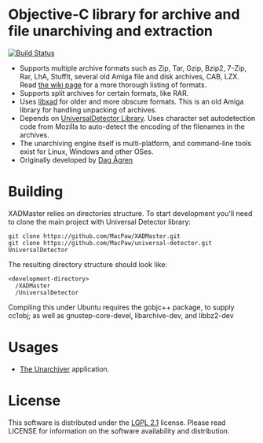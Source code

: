 # Objective-C library for archive and file unarchiving and extraction
[![Build Status](https://travis-ci.org/MacPaw/XADMaster.svg?branch=master)](https://travis-ci.org/MacPaw/XADMaster)
* Supports multiple archive formats such as Zip, Tar, Gzip, Bzip2, 7-Zip, Rar, LhA, StuffIt, several old Amiga file and disk archives, CAB, LZX. Read [the wiki page](http://code.google.com/p/theunarchiver/wiki/SupportedFormats) for a more thorough listing of formats.
* Supports split archives for certain formats, like RAR.
* Uses [libxad](http://sourceforge.net/projects/libxad/) for older and more obscure formats. This is an old Amiga library for handling unpacking of archives.
* Depends on [UniversalDetector Library](https://github.com/MacPaw/universal-detector). Uses character set autodetection code from Mozilla to auto-detect the encoding of the filenames in the archives. 
* The unarchiving engine itself is multi-platform, and command-line tools exist for Linux, Windows and other OSes.
* Originally developed by [Dag Ågren](https://github.com/DagAgren)


# Building

XADMaster relies on directories structure. To start development you'll need to clone the main project with Universal Detector library:
```
git clone https://github.com/MacPaw/XADMaster.git
git clone https://github.com/MacPaw/universal-detector.git UniversalDetector
```
The resulting directory structure should look like:

```
<development-directory>
  /XADMaster
  /UniversalDetector
```
Compiling this under Ubuntu requires the gobjc++ package, to supply cc1obj; as well as gnustep-core-devel, libarchive-dev, and libbz2-dev 

# Usages

- [The Unarchiver](https://theunarchiver.com/) application.


# License

This software is distributed under the [LGPL 2.1](https://www.gnu.org/licenses/lgpl-2.1.html) license. Please read LICENSE for information on the software availability and distribution.
